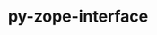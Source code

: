 ---
title: "py-zope-interface"
layout: cache
categories: [package, develop-2025-01-12]
meta: {"versions": ["7.0.3"], "compilers": ["gcc@=11.1.0", "gcc@=11.4.0", "gcc@=9.4.0", "oneapi@=2024.2.1"], "oss": ["ubuntu20.04", "ubuntu22.04"], "platforms": ["linux"], "targets": ["neoverse_v2", "ppc64le", "x86_64_v3"], "stacks": ["data-vis-sdk", "e4s", "e4s-neoverse-v2", "e4s-oneapi", "e4s-power", "root"], "num_specs": 11, "num_specs_by_stack": {"e4s-power": 2, "root": 11, "data-vis-sdk": 1, "e4s-neoverse-v2": 2, "e4s": 2, "e4s-oneapi": 4}}
spec_details: [{"hash": "3l5oa655hhhj6igkky2pkwb5r36mmsyf", "compiler": "gcc@=9.4.0", "versions": ["7.0.3"], "os": "ubuntu20.04", "platform": "linux", "target": "ppc64le", "variants": ["build_system=python_pip"], "stacks": ["e4s-power", "root"], "size": "-", "tarball": "https://binaries.spack.io/develop-2025-01-12/build_cache/linux-ubuntu20.04-ppc64le/gcc-9.4.0/py-zope-interface-7.0.3/linux-ubuntu20.04-ppc64le-gcc-9.4.0-py-zope-interface-7.0.3-3l5oa655hhhj6igkky2pkwb5r36mmsyf.spack"}, {"hash": "fswmtt5gohqxc34qzvqlf2fidyqf7k3m", "compiler": "gcc@=9.4.0", "versions": ["7.0.3"], "os": "ubuntu20.04", "platform": "linux", "target": "ppc64le", "variants": ["build_system=python_pip"], "stacks": ["e4s-power", "root"], "size": "-", "tarball": "https://binaries.spack.io/develop-2025-01-12/build_cache/linux-ubuntu20.04-ppc64le/gcc-9.4.0/py-zope-interface-7.0.3/linux-ubuntu20.04-ppc64le-gcc-9.4.0-py-zope-interface-7.0.3-fswmtt5gohqxc34qzvqlf2fidyqf7k3m.spack"}, {"hash": "2ctgntvsceffspapja4qczmsz2y6e5xz", "compiler": "gcc@=11.1.0", "versions": ["7.0.3"], "os": "ubuntu20.04", "platform": "linux", "target": "x86_64_v3", "variants": ["build_system=python_pip"], "stacks": ["root", "data-vis-sdk"], "size": "-", "tarball": "https://binaries.spack.io/develop-2025-01-12/build_cache/linux-ubuntu20.04-x86_64_v3/gcc-11.1.0/py-zope-interface-7.0.3/linux-ubuntu20.04-x86_64_v3-gcc-11.1.0-py-zope-interface-7.0.3-2ctgntvsceffspapja4qczmsz2y6e5xz.spack"}, {"hash": "x7rxobobblziju5qslckiu7lhpz77mmd", "compiler": "gcc@=11.4.0", "versions": ["7.0.3"], "os": "ubuntu22.04", "platform": "linux", "target": "neoverse_v2", "variants": ["build_system=python_pip"], "stacks": ["e4s-neoverse-v2", "root"], "size": "-", "tarball": "https://binaries.spack.io/develop-2025-01-12/build_cache/linux-ubuntu22.04-neoverse_v2/gcc-11.4.0/py-zope-interface-7.0.3/linux-ubuntu22.04-neoverse_v2-gcc-11.4.0-py-zope-interface-7.0.3-x7rxobobblziju5qslckiu7lhpz77mmd.spack"}, {"hash": "5dbplq3foek3oc3ld6bpjxrk6nle3aop", "compiler": "gcc@=11.4.0", "versions": ["7.0.3"], "os": "ubuntu22.04", "platform": "linux", "target": "neoverse_v2", "variants": ["build_system=python_pip"], "stacks": ["e4s-neoverse-v2", "root"], "size": "-", "tarball": "https://binaries.spack.io/develop-2025-01-12/build_cache/linux-ubuntu22.04-neoverse_v2/gcc-11.4.0/py-zope-interface-7.0.3/linux-ubuntu22.04-neoverse_v2-gcc-11.4.0-py-zope-interface-7.0.3-5dbplq3foek3oc3ld6bpjxrk6nle3aop.spack"}, {"hash": "bvz4zq7qqte7pifvuyk6426ytqzvua7m", "compiler": "gcc@=11.4.0", "versions": ["7.0.3"], "os": "ubuntu22.04", "platform": "linux", "target": "x86_64_v3", "variants": ["build_system=python_pip"], "stacks": ["root", "e4s"], "size": "-", "tarball": "https://binaries.spack.io/develop-2025-01-12/build_cache/linux-ubuntu22.04-x86_64_v3/gcc-11.4.0/py-zope-interface-7.0.3/linux-ubuntu22.04-x86_64_v3-gcc-11.4.0-py-zope-interface-7.0.3-bvz4zq7qqte7pifvuyk6426ytqzvua7m.spack"}, {"hash": "ery4dqfyv6iniisdo3d7dwcabuib3rpd", "compiler": "gcc@=11.4.0", "versions": ["7.0.3"], "os": "ubuntu22.04", "platform": "linux", "target": "x86_64_v3", "variants": ["build_system=python_pip"], "stacks": ["root", "e4s"], "size": "-", "tarball": "https://binaries.spack.io/develop-2025-01-12/build_cache/linux-ubuntu22.04-x86_64_v3/gcc-11.4.0/py-zope-interface-7.0.3/linux-ubuntu22.04-x86_64_v3-gcc-11.4.0-py-zope-interface-7.0.3-ery4dqfyv6iniisdo3d7dwcabuib3rpd.spack"}, {"hash": "h7cug524hhhwtg54htgeixfv3ugidahw", "compiler": "oneapi@=2024.2.1", "versions": ["7.0.3"], "os": "ubuntu22.04", "platform": "linux", "target": "x86_64_v3", "variants": ["build_system=python_pip"], "stacks": ["e4s-oneapi", "root"], "size": "-", "tarball": "https://binaries.spack.io/develop-2025-01-12/build_cache/linux-ubuntu22.04-x86_64_v3/oneapi-2024.2.1/py-zope-interface-7.0.3/linux-ubuntu22.04-x86_64_v3-oneapi-2024.2.1-py-zope-interface-7.0.3-h7cug524hhhwtg54htgeixfv3ugidahw.spack"}, {"hash": "75br4zvsk3w4lqis7aaa7mdj3e4m7oz5", "compiler": "oneapi@=2024.2.1", "versions": ["7.0.3"], "os": "ubuntu22.04", "platform": "linux", "target": "x86_64_v3", "variants": ["build_system=python_pip"], "stacks": ["e4s-oneapi", "root"], "size": "-", "tarball": "https://binaries.spack.io/develop-2025-01-12/build_cache/linux-ubuntu22.04-x86_64_v3/oneapi-2024.2.1/py-zope-interface-7.0.3/linux-ubuntu22.04-x86_64_v3-oneapi-2024.2.1-py-zope-interface-7.0.3-75br4zvsk3w4lqis7aaa7mdj3e4m7oz5.spack"}, {"hash": "u4ulxstyrgucinltwp7vhbrzrdjpdqfy", "compiler": "oneapi@=2024.2.1", "versions": ["7.0.3"], "os": "ubuntu22.04", "platform": "linux", "target": "x86_64_v3", "variants": ["build_system=python_pip"], "stacks": ["e4s-oneapi", "root"], "size": "-", "tarball": "https://binaries.spack.io/develop-2025-01-12/build_cache/linux-ubuntu22.04-x86_64_v3/oneapi-2024.2.1/py-zope-interface-7.0.3/linux-ubuntu22.04-x86_64_v3-oneapi-2024.2.1-py-zope-interface-7.0.3-u4ulxstyrgucinltwp7vhbrzrdjpdqfy.spack"}, {"hash": "2h3ecl45moahbeg6cta2pgtstj346eeh", "compiler": "oneapi@=2024.2.1", "versions": ["7.0.3"], "os": "ubuntu22.04", "platform": "linux", "target": "x86_64_v3", "variants": ["build_system=python_pip"], "stacks": ["e4s-oneapi", "root"], "size": "-", "tarball": "https://binaries.spack.io/develop-2025-01-12/build_cache/linux-ubuntu22.04-x86_64_v3/oneapi-2024.2.1/py-zope-interface-7.0.3/linux-ubuntu22.04-x86_64_v3-oneapi-2024.2.1-py-zope-interface-7.0.3-2h3ecl45moahbeg6cta2pgtstj346eeh.spack"}]
---